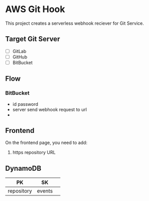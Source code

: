 # AWS Git Hook

This project creates a serverless webhook reciever for Git Service.

## Target Git Server
- [ ] GitLab
- [ ] GitHub
- [ ] BitBucket

## Flow
### BitBucket
- id password
- server send webhook request to url 
- 

## Frontend
On the frontend page, you need to add:

1. https repository URL
## DynamoDB

|   PK       | SK |  |
|------------|--|--|
| repository | events |   